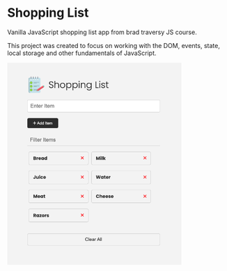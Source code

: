 # Shopping List

Vanilla JavaScript shopping list app from brad traversy JS course.

This project was created to focus on working with the DOM, events, state, local storage and other fundamentals of JavaScript.

<img src="images/screen.png" width="400">
